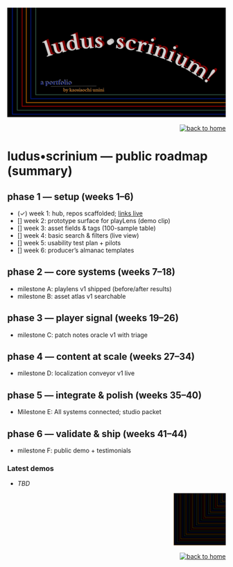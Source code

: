 <p align="center">
  <img src="./hero.png" alt="LUDUS SCRINIUM — roadmap" width="820">
</p>

<p align="right">
  <a href="../README.md">
    <img src="https://img.shields.io/badge/←%20back%20to%20home-111?style=for-the-badge" alt="back to home">
  </a>
</p>

# ludus•scrinium — public roadmap (summary)

## phase 1 — setup (weeks 1–6)
- (✓) week 1: hub, repos scaffolded; [links live](https://github.com/ludus-scrinium/ludus-scrinium-hub)
- [] week 2: prototype surface for playLens (demo clip)
- [] week 3: asset fields & tags (100-sample table)
- [] week 4: basic search & filters (live view)
- [] week 5: usability test plan + pilots
- [] week 6: producer’s almanac templates

## phase 2 — core systems (weeks 7–18)
- milestone A: playlens v1 shipped (before/after results)
- milestone B: asset atlas v1 searchable

## phase 3 — player signal (weeks 19–26)
- milestone C: patch notes oracle v1 with triage

## phase 4 — content at scale (weeks 27–34)
- milestone D: localization conveyor v1 live

## phase 5 — integrate & polish (weeks 35–40)
- Milestone E: All systems connected; studio packet

## phase 6 — validate & ship (weeks 41–44)
- milestone F: public demo + testimonials

### Latest demos
- *TBD*

<p align="right">
  <img src="./heropfp.png" alt="heropfp" width="120">
</p>

<p align="right">
  <a href="../README.md">
    <img src="https://img.shields.io/badge/←%20back%20to%20home-111?style=for-the-badge" alt="back to home">
  </a>
</p>
